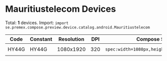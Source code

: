 # Mauritiustelecom Devices

Total: **1** devices. Import: `import se.premex.compose.preview.device.catalog.android.Mauritiustelecom`

| Code | Constant | Resolution | DPI | Compose Spec | Preview Usage |
|------|----------|------------|-----|-------------|---------------|
| HY44G | HY44G | 1080x1920 | 320 | `spec:width=1080px,height=1920px,dpi=320` | `@Preview(device = Mauritiustelecom.HY44G)` |

<!-- Generated automatically. Do not edit manually. -->
